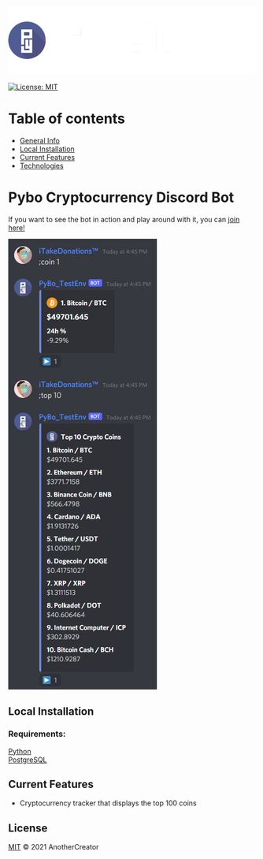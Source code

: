 ![](images/Pybo_Banner.png)

[![License: MIT](https://img.shields.io/badge/License-MIT-yellow.svg)](https://opensource.org/licenses/MIT)
# Table of contents
- [General Info](#general-info)
- [Local Installation](#local-installation)
- [Current Features](#current-features)
- [Technologies](#technologies)

# Pybo Cryptocurrency Discord Bot
If you want to see the bot in action and play around with it, you can [join here!](https://discord.gg/6YCm7mSPDu)

![](images/Crypto_Commands.png)


## Local Installation

### Requirements:
[Python](https://www.python.org/downloads/ "Python Download Page")  
[PostgreSQL](https://www.postgresql.org/download/ "PostgreSQL Download Page")



## Current Features
- Cryptocurrency tracker that displays the top 100 coins


## License
[MIT](../LICENSE) © 2021 AnotherCreator

